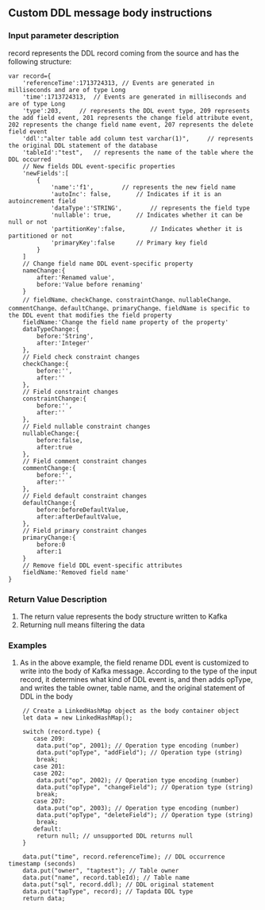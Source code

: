 ## Custom DDL message body instructions

### Input parameter description

record represents the DDL record coming from the source and has the following structure:

```
var record={
	'referenceTime':1713724313,	// Events are generated in milliseconds and are of type Long
	'time':1713724313,	// Events are generated in milliseconds and are of type Long
	'type':203,		// represents the DDL event type, 209 represents the add field event, 201 represents the change field attribute event, 202 represents the change field name event, 207 represents the delete field event
	'ddl':"alter table add column test varchar(1)",		// represents the original DDL statement of the database
	'tableId':"test",	// represents the name of the table where the DDL occurred
	// New fields DDL event-specific properties
	'newFields':[
		{
			'name':'f1',		// represents the new field name
			'autoInc': false,		// Indicates if it is an autoincrement field
			'dataType':'STRING',		// represents the field type
			'nullable': true,		// Indicates whether it can be null or not
			'partitionKey':false,		// Indicates whether it is partitioned or not
			'primaryKey':false		// Primary key field
		}
	]
	// Change field name DDL event-specific property
	nameChange:{
		after:'Renamed value',
		before:'Value before renaming'
	}
	// fieldName、checkChange、constraintChange、nullableChange、commentChange、defaultChange、primaryChange、fieldName is specific to the DDL event that modifies the field property
	fieldName:'Change the field name property of the property'
	dataTypeChange:{
		before:'String',
		after:'Integer'
	},
	// Field check constraint changes
	checkChange:{
		before:'',
		after:''
	},
	// Field constraint changes
	constraintChange:{
		before:'',
		after:''
	},
	// Field nullable constraint changes
	nullableChange:{
		before:false,
		after:true
	},
	// Field comment constraint changes
	commentChange:{
		before:'',
		after:''
	},
	// Field default constraint changes
	defaultChange:{
		before:beforeDefaultValue,
		after:afterDefaultValue,
	},
	// Field primary constraint changes
	primaryChange:{
		before:0
		after:1
	}
	// Remove field DDL event-specific attributes
	fieldName:'Removed field name'
}
```
### Return Value Description
1. The return value represents the body structure written to Kafka
2. Returning null means filtering the data
### Examples
1. As in the above example, the field rename DDL event is customized to write into the body of Kafka message. According to the type of the input record, it determines what kind of DDL event is, and then adds opType, and writes the table owner, table name, and the original statement of DDL in the body
```
	// Create a LinkedHashMap object as the body container object
	let data = new LinkedHashMap();

	switch (record.type) {
	   case 209:
		data.put("op", 2001); // Operation type encoding (number)
		data.put("opType", "addField"); // Operation type (string)
		break;
	   case 201:
	   case 202:
		data.put("op", 2002); // Operation type encoding (number)
		data.put("opType", "changeField"); // Operation type (string)
		break;
	   case 207:
		data.put("op", 2003); // Operation type encoding (number)
		data.put("opType", "deleteField"); // Operation type (string)
		break;
	   default:
		return null; // unsupported DDL returns null
	}

  	data.put("time", record.referenceTime); // DDL occurrence timestamp (seconds)
  	data.put("owner", "taptest"); // Table owner
  	data.put("name", record.tableId); // Table name
  	data.put("sql", record.ddl); // DDL original statement
  	data.put("tapType", record); // Tapdata DDL type
  	return data;
```
